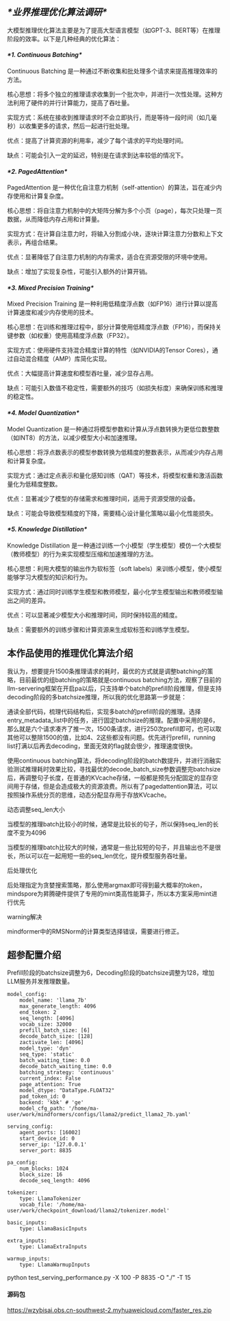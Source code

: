## ***\*业界推理优化算法调研\****

大模型推理优化算法主要是为了提高大型语言模型（如GPT-3、BERT等）在推理阶段的效率。以下是几种经典的优化算法：

 

#### ***\*1. Continuous Batching\****

Continuous Batching 是一种通过不断收集和批处理多个请求来提高推理效率的方法。

 

核心思想：将多个独立的推理请求收集到一个批次中，并进行一次性处理。这种方法利用了硬件的并行计算能力，提高了吞吐量。

实现方式：系统在接收到推理请求时不会立即执行，而是等待一段时间（如几毫秒）以收集更多的请求，然后一起进行批处理。

优点：提高了计算资源的利用率，减少了每个请求的平均处理时间。

缺点：可能会引入一定的延迟，特别是在请求到达率较低的情况下。

#### ***\*2. PagedAttention\****

PagedAttention 是一种优化自注意力机制（self-attention）的算法，旨在减少内存使用和计算复杂度。

 

核心思想：将自注意力机制中的大矩阵分解为多个小页（page），每次只处理一页数据，从而降低内存占用和计算量。

实现方式：在计算自注意力时，将输入分割成小块，逐块计算注意力分数和上下文表示，再组合结果。

优点：显著降低了自注意力机制的内存需求，适合在资源受限的环境中使用。

缺点：增加了实现复杂性，可能引入额外的计算开销。

#### ***\*3. Mixed Precision Training\****

Mixed Precision Training 是一种利用低精度浮点数（如FP16）进行计算以提高计算速度和减少内存使用的技术。

 

核心思想：在训练和推理过程中，部分计算使用低精度浮点数（FP16），而保持关键参数（如权重）使用高精度浮点数（FP32）。

实现方式：使用硬件支持混合精度计算的特性（如NVIDIA的Tensor Cores），通过自动混合精度（AMP）库简化实现。

优点：大幅提高计算速度和模型吞吐量，减少显存占用。

缺点：可能引入数值不稳定性，需要额外的技巧（如损失标度）来确保训练和推理的稳定性。

#### ***\*4. Model Quantization\****

Model Quantization 是一种通过将模型参数和计算从浮点数转换为更低位数整数（如INT8）的方法，以减少模型大小和加速推理。

 

核心思想：将浮点数表示的模型参数转换为低精度的整数表示，从而减少内存占用和计算复杂度。

实现方式：通过定点表示和量化感知训练（QAT）等技术，将模型权重和激活函数量化为低精度整数。

优点：显著减少了模型的存储需求和推理时间，适用于资源受限的设备。

缺点：可能会导致模型精度的下降，需要精心设计量化策略以最小化性能损失。

#### ***\*5. Knowledge Distillation\****

Knowledge Distillation 是一种通过训练一个小模型（学生模型）模仿一个大模型（教师模型）的行为来实现模型压缩和加速推理的方法。

 

核心思想：利用大模型的输出作为软标签（soft labels）来训练小模型，使小模型能够学习大模型的知识和行为。

实现方式：通过同时训练学生模型和教师模型，最小化学生模型输出和教师模型输出之间的差异。

优点：可以显著减少模型大小和推理时间，同时保持较高的精度。

缺点：需要额外的训练步骤和计算资源来生成软标签和训练学生模型。

 

## 本作品使用的推理优化算法介绍

我认为，想要提升1500条推理请求的耗时，最优的方式就是调整batching的策略，目前最优的组batching的策略就是continuous batching方法，观察了目前的llm-servering框架在开启pa以后，只支持单个batch的prefill阶段推理，但是支持decoding阶段的多batchsize推理，所以我的优化思路第一步就是：

通读全部代码，梳理代码结构后，实现多batch的prefill阶段的推理。选择entry_metadata_list中的任务，进行固定batchsize的推理。配置中采用的是6，那么就是六个请求凑齐了推一次，1500条请求，进行250次prefill即可，也可以取其他可以整除1500的值，比如4、2这些都没有问题。优先进行prefill，running list打满以后再去decoding，里面无效的flag就会很少，推理速度很快。

 

使用continuous batching算法，将decoding阶段的batch数提升，并进行消融实验测试推理耗时效果比较，寻找最优的decode_batch_size参数调整完batchsize后，再调整句子长度，在普通的KVcache存储，一般都是预先分配固定的显存空间用于存储，但是会造成极大的资源浪费。所以有了pagedattention算法，可以按照操作系统分页的思维，动态分配显存用于存放KVcache。

 

动态调整seq_len大小



当模型的推理batch比较小的时候，通常是比较长的句子，所以保持seq_len的长度不变为4096

当模型的推理batch比较大的时候，通常是一些比较短的句子，并且输出也不是很长，所以可以在一起用短一些的seq_len优化，提升模型服务吞吐量。

 

后处理优化

后处理指定为贪婪搜索策略，那么使用argmax即可得到最大概率的token，mindspore为昇腾硬件提供了专用的mint类高性能算子，所以本方案采用mint进行优先



warning解决

mindformer中的RMSNorm的计算类型选择错误，需要进行修正。



## 超参配置介绍

Prefill阶段的batchsize调整为6，Decoding阶段的batchsize调整为128，增加LLM服务并发推理数量。

```
model_config:
    model_name: 'llama_7b'
    max_generate_length: 4096
    end_token: 2
    seq_length: [4096]
    vocab_size: 32000
    prefill_batch_size: [6]
    decode_batch_size: [128]
    zactivate_len: [4096]
    model_type: 'dyn'
    seq_type: 'static'
    batch_waiting_time: 0.0
    decode_batch_waiting_time: 0.0
    batching_strategy: 'continuous'
    current_index: False
    page_attention: True
    model_dtype: "DataType.FLOAT32"
    pad_token_id: 0
    backend: 'kbk' # 'ge'
    model_cfg_path: '/home/ma-user/work/mindformers/configs/llama2/predict_llama2_7b.yaml'

serving_config:
    agent_ports: [16002]
    start_device_id: 0
    server_ip: '127.0.0.1'
    server_port: 8835

pa_config:
    num_blocks: 1024
    block_size: 16
    decode_seq_length: 4096

tokenizer:
    type: LlamaTokenizer
    vocab_file: '/home/ma-user/work/checkpoint_download/llama2/tokenizer.model'

basic_inputs:
    type: LlamaBasicInputs

extra_inputs:
    type: LlamaExtraInputs

warmup_inputs:
    type: LlamaWarmupInputs
```

 

 

python test_serving_performance.py -X 100 -P 8835 -O "./" -T 15

#### 源码包

https://wzybisai.obs.cn-southwest-2.myhuaweicloud.com/faster_res.zip